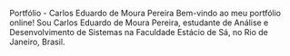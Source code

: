 Portfólio - Carlos Eduardo de Moura Pereira
Bem-vindo ao meu portfólio online! Sou Carlos Eduardo de Moura Pereira, estudante de Análise e Desenvolvimento de Sistemas na Faculdade Estácio de Sá, no Rio de Janeiro, Brasil.

